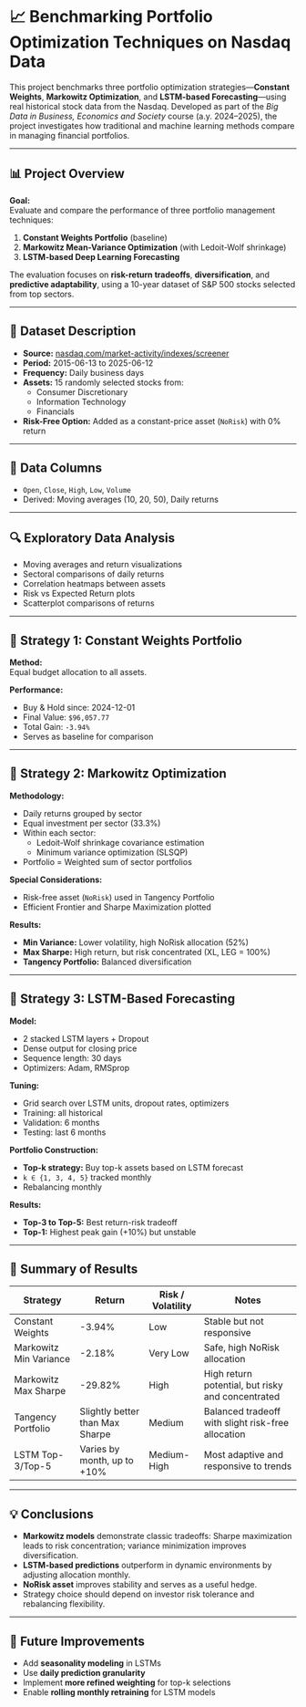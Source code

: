 # 📈 Benchmarking Portfolio Optimization Techniques on Nasdaq Data

This project benchmarks three portfolio optimization strategies—**Constant Weights**, **Markowitz Optimization**, and **LSTM-based Forecasting**—using real historical stock data from the Nasdaq. Developed as part of the *Big Data in Business, Economics and Society* course (a.y. 2024–2025), the project investigates how traditional and machine learning methods compare in managing financial portfolios.

---

## 📊 Project Overview

**Goal:**  
Evaluate and compare the performance of three portfolio management techniques:

1. **Constant Weights Portfolio** (baseline)
2. **Markowitz Mean-Variance Optimization** (with Ledoit-Wolf shrinkage)
3. **LSTM-based Deep Learning Forecasting**

The evaluation focuses on **risk-return tradeoffs**, **diversification**, and **predictive adaptability**, using a 10-year dataset of S&P 500 stocks selected from top sectors.

---

## 🧩 Dataset Description

- **Source:** [nasdaq.com/market-activity/indexes/screener](http://nasdaq.com/market-activity/indexes/screener)
- **Period:** 2015-06-13 to 2025-06-12  
- **Frequency:** Daily business days
- **Assets:** 15 randomly selected stocks from:
  - Consumer Discretionary
  - Information Technology
  - Financials  
- **Risk-Free Option:** Added as a constant-price asset (`NoRisk`) with 0% return

---

## 📁 Data Columns

- `Open`, `Close`, `High`, `Low`, `Volume`
- Derived: Moving averages (10, 20, 50), Daily returns

---

## 🔍 Exploratory Data Analysis

- Moving averages and return visualizations
- Sectoral comparisons of daily returns
- Correlation heatmaps between assets
- Risk vs Expected Return plots
- Scatterplot comparisons of returns

---

## 📌 Strategy 1: Constant Weights Portfolio

**Method:**  
Equal budget allocation to all assets.

**Performance:**  
- Buy & Hold since: 2024-12-01  
- Final Value: `$96,057.77`  
- Total Gain: `-3.94%`  
- Serves as baseline for comparison

---

## 📌 Strategy 2: Markowitz Optimization

**Methodology:**
- Daily returns grouped by sector
- Equal investment per sector (33.3%)
- Within each sector:
  - Ledoit-Wolf shrinkage covariance estimation
  - Minimum variance optimization (SLSQP)
- Portfolio = Weighted sum of sector portfolios

**Special Considerations:**
- Risk-free asset (`NoRisk`) used in Tangency Portfolio
- Efficient Frontier and Sharpe Maximization plotted

**Results:**
- **Min Variance:** Lower volatility, high NoRisk allocation (52%)
- **Max Sharpe:** High return, but risk concentrated (XL, LEG = 100%)
- **Tangency Portfolio:** Balanced diversification

---

## 📌 Strategy 3: LSTM-Based Forecasting

**Model:**
- 2 stacked LSTM layers + Dropout
- Dense output for closing price
- Sequence length: 30 days
- Optimizers: Adam, RMSprop

**Tuning:**
- Grid search over LSTM units, dropout rates, optimizers
- Training: all historical
- Validation: 6 months
- Testing: last 6 months

**Portfolio Construction:**
- **Top-k strategy:** Buy top-k assets based on LSTM forecast
- `k ∈ {1, 3, 4, 5}` tracked monthly
- Rebalancing monthly

**Results:**
- **Top-3 to Top-5:** Best return-risk tradeoff
- **Top-1:** Highest peak gain (+10%) but unstable

---

## 📌 Summary of Results

| Strategy               | Return        | Risk / Volatility        | Notes                                                  |
|------------------------|---------------|---------------------------|---------------------------------------------------------|
| Constant Weights       | -3.94%        | Low                       | Stable but not responsive                              |
| Markowitz Min Variance | -2.18%        | Very Low                  | Safe, high NoRisk allocation                           |
| Markowitz Max Sharpe   | -29.82%       | High                      | High return potential, but risky and concentrated      |
| Tangency Portfolio     | Slightly better than Max Sharpe | Medium | Balanced tradeoff with slight risk-free allocation     |
| LSTM Top-3/Top-5       | Varies by month, up to +10% | Medium-High | Most adaptive and responsive to trends                |

---

## 💡 Conclusions

- **Markowitz models** demonstrate classic tradeoffs: Sharpe maximization leads to risk concentration; variance minimization improves diversification.
- **LSTM-based predictions** outperform in dynamic environments by adjusting allocation monthly.
- **NoRisk asset** improves stability and serves as a useful hedge.
- Strategy choice should depend on investor risk tolerance and rebalancing flexibility.

---

## 🔧 Future Improvements

- Add **seasonality modeling** in LSTMs
- Use **daily prediction granularity**
- Implement **more refined weighting** for top-k selections
- Enable **rolling monthly retraining** for LSTM models
